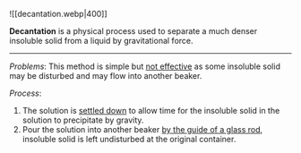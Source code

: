 ![[decantation.webp|400]]

**Decantation** is a <span class="hi-blue">physical process</span> used to separate a much denser <span class="hi-green">insoluble solid from a liquid</span> by gravitational force.

---

*Problems*:
This method is simple but <u>not effective</u> as some insoluble solid may be disturbed and may flow into another beaker.

*Process*:
1. The solution is <u>settled down</u> to allow time for the insoluble solid in the solution to precipitate by gravity.
2. Pour the solution into another beaker <u>by the guide of a glass rod</u>,  insoluble solid is left undisturbed at the original container.
